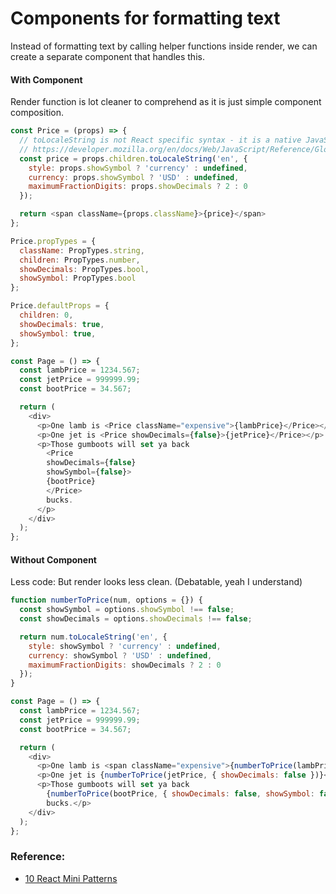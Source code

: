 # Components for formatting text
Instead of formatting text by calling helper functions inside render, we can create a separate component that
handles this.

#### With Component
Render function is lot cleaner to comprehend as it is just simple component composition.
```javascript
const Price = (props) => {
  // toLocaleString is not React specific syntax - it is a native JavaScript function used fo formatting
  // https://developer.mozilla.org/en/docs/Web/JavaScript/Reference/Global_Objects/Number/toLocaleString
  const price = props.children.toLocaleString('en', {
    style: props.showSymbol ? 'currency' : undefined,
    currency: props.showSymbol ? 'USD' : undefined,
    maximumFractionDigits: props.showDecimals ? 2 : 0
  });

  return <span className={props.className}>{price}</span>
};

Price.propTypes = {
  className: PropTypes.string,
  children: PropTypes.number,
  showDecimals: PropTypes.bool,
  showSymbol: PropTypes.bool
};

Price.defaultProps = {
  children: 0,
  showDecimals: true,
  showSymbol: true,
};

const Page = () => {
  const lambPrice = 1234.567;
  const jetPrice = 999999.99;
  const bootPrice = 34.567;

  return (
    <div>
      <p>One lamb is <Price className="expensive">{lambPrice}</Price></p>
      <p>One jet is <Price showDecimals={false}>{jetPrice}</Price></p>
      <p>Those gumboots will set ya back
        <Price
        showDecimals={false}
        showSymbol={false}>
        {bootPrice}
        </Price>
        bucks.
      </p>
    </div>
  );
};
```
#### Without Component
Less code: But render looks less clean. (Debatable, yeah I understand)
```javascript
function numberToPrice(num, options = {}) {
  const showSymbol = options.showSymbol !== false;
  const showDecimals = options.showDecimals !== false;

  return num.toLocaleString('en', {
    style: showSymbol ? 'currency' : undefined,
    currency: showSymbol ? 'USD' : undefined,
    maximumFractionDigits: showDecimals ? 2 : 0
  });
}

const Page = () => {
  const lambPrice = 1234.567;
  const jetPrice = 999999.99;
  const bootPrice = 34.567;

  return (
    <div>
      <p>One lamb is <span className="expensive">{numberToPrice(lambPrice)}</span></p>
      <p>One jet is {numberToPrice(jetPrice, { showDecimals: false })}</p>
      <p>Those gumboots will set ya back
        {numberToPrice(bootPrice, { showDecimals: false, showSymbol: false })}
        bucks.</p>
    </div>
  );
};
```

### Reference:
- [10 React Mini Patterns](https://hackernoon.com/10-react-mini-patterns-c1da92f068c5)

